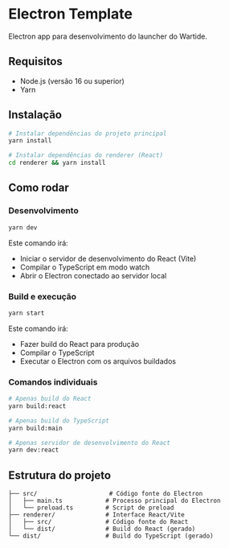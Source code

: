 # Electron Template

Electron app para desenvolvimento do launcher do Wartide.

## Requisitos

- Node.js (versão 16 ou superior)
- Yarn

## Instalação

```bash
# Instalar dependências do projeto principal
yarn install

# Instalar dependências do renderer (React)
cd renderer && yarn install
```

## Como rodar

### Desenvolvimento
```bash
yarn dev
```
Este comando irá:
- Iniciar o servidor de desenvolvimento do React (Vite)
- Compilar o TypeScript em modo watch
- Abrir o Electron conectado ao servidor local

### Build e execução
```bash
yarn start
```
Este comando irá:
- Fazer build do React para produção
- Compilar o TypeScript
- Executar o Electron com os arquivos buildados

### Comandos individuais

```bash
# Apenas build do React
yarn build:react

# Apenas build do TypeScript
yarn build:main

# Apenas servidor de desenvolvimento do React
yarn dev:react
```

## Estrutura do projeto

```
├── src/                    # Código fonte do Electron
│   ├── main.ts            # Processo principal do Electron
│   └── preload.ts         # Script de preload
├── renderer/              # Interface React/Vite
│   ├── src/               # Código fonte do React
│   └── dist/              # Build do React (gerado)
└── dist/                  # Build do TypeScript (gerado)
```

